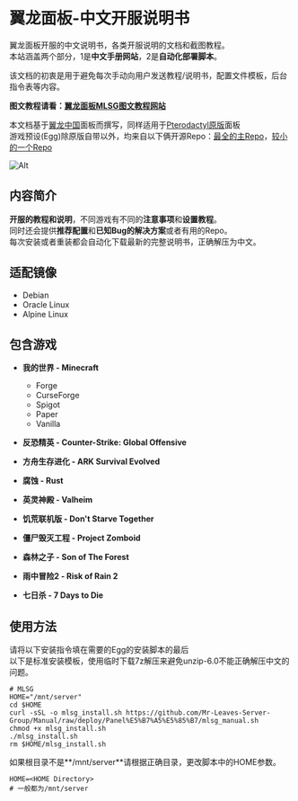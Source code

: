 # 翼龙面板-中文开服说明书

翼龙面板开服的中文说明书，各类开服说明的文档和截图教程。  
本站涵盖两个部分，1是**中文手册网站**，2是**自动化部署脚本**。  

该文档的初衷是用于避免每次手动向用户发送教程/说明书，配置文件模板，后台指令表等内容。  

**图文教程请看：[翼龙面板MLSG图文教程网站](https://manual.mr-leaves.com/)**

本文档基于[翼龙中国](https://github.com/pterodactyl-china/panel)面板而撰写，同样适用于[Pterodactyl原版](https://github.com/pterodactyl/panel)面板  
游戏预设(Egg)除原版自带以外，均来自以下俩开源Repo：[最全的主Repo](https://github.com/parkervcp/eggs/tree/master)，[较小的一个Repo](https://github.com/DEVBenSon/pterodactyl-eggs/tree/main)  

![Alt](https://repobeats.axiom.co/api/embed/81e2b3adffbcc57a8f45adf431415d12eabb8b48.svg "实时数据")


## 内容简介

**开服的教程和说明**，不同游戏有不同的**注意事项**和**设置教程**。  
同时还会提供**推荐配置**和**已知Bug的解决方案**或者有用的Repo。  
每次安装或者重装都会自动化下载最新的完整说明书，正确解压为中文。


## 适配镜像
- Debian
- Oracle Linux
- Alpine Linux


## 包含游戏

- **我的世界  -  Minecraft**
  - Forge
  - CurseForge
  - Spigot
  - Paper
  - Vanilla

- **反恐精英  -  Counter-Strike: Global Offensive**

- **方舟生存进化 - ARK Survival Evolved**
  
- **腐蚀  -  Rust**

- **英灵神殿  -  Valheim**

- **饥荒联机版  -  Don't Starve Together**

- **僵尸毁灭工程  -  Project Zomboid**

- **森林之子  -  Son of The Forest**

- **雨中冒险2  -  Risk of Rain 2**

- **七日杀  -  7 Days to Die**

## 使用方法

请将以下安装指令填在需要的Egg的安装脚本的最后  
以下是标准安装模板，使用临时下载7z解压来避免unzip-6.0不能正确解压中文的问题。
```安装脚本
# MLSG
HOME="/mnt/server"
cd $HOME
curl -sSL -o mlsg_install.sh https://github.com/Mr-Leaves-Server-Group/Manual/raw/deploy/Panel%E5%B7%A5%E5%85%B7/mlsg_manual.sh
chmod +x mlsg_install.sh
./mlsg_install.sh
rm $HOME/mlsg_install.sh
```  

如果根目录不是**/mnt/server**请根据正确目录，更改脚本中的HOME参数。
```设置目录
HOME=<HOME Directory>
# 一般都为/mnt/server
```
